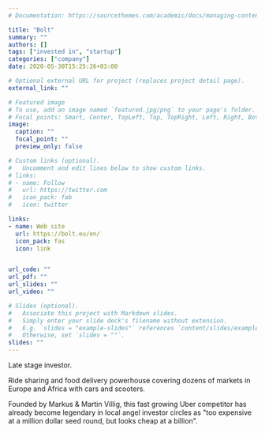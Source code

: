 ```yaml
---
# Documentation: https://sourcethemes.com/academic/docs/managing-content/

title: "Bolt"
summary: ""
authors: []
tags: ["invested in", "startup"]
categories: ["company"]
date: 2020-05-30T15:25:26+03:00

# Optional external URL for project (replaces project detail page).
external_link: ""

# Featured image
# To use, add an image named `featured.jpg/png` to your page's folder.
# Focal points: Smart, Center, TopLeft, Top, TopRight, Left, Right, BottomLeft, Bottom, BottomRight.
image:
  caption: ""
  focal_point: ""
  preview_only: false

# Custom links (optional).
#   Uncomment and edit lines below to show custom links.
# links:
# - name: Follow
#   url: https://twitter.com
#   icon_pack: fab
#   icon: twitter

links:
- name: Web site
  url: https://bolt.eu/en/
  icon_pack: fas
  icon: link


url_code: ""
url_pdf: ""
url_slides: ""
url_video: ""

# Slides (optional).
#   Associate this project with Markdown slides.
#   Simply enter your slide deck's filename without extension.
#   E.g. `slides = "example-slides"` references `content/slides/example-slides.md`.
#   Otherwise, set `slides = ""`.
slides: ""
---
```

Late stage investor.

Ride sharing and food delivery powerhouse covering dozens of markets in Europe and Africa with cars and scooters.

Founded by Markus & Martin Villig, this fast growing Uber competitor has already become legendary in local angel investor circles as "too expensive at a million dollar seed round, but looks cheap at a billion".